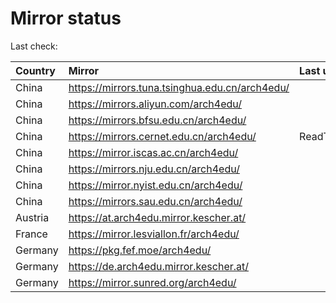 <script src="./time.js"></script>
# Mirror status
Last check: <script type="text/javascript">localize(1744792368.3826258);</script>

|Country|Mirror|Last update|
|:------|:-----|:----------|
|China|https://mirrors.tuna.tsinghua.edu.cn/arch4edu/|<script type="text/javascript">localize(1744785876);</script>|
|China|https://mirrors.aliyun.com/arch4edu/|<script type="text/javascript">localize(1744785876);</script>|
|China|https://mirrors.bfsu.edu.cn/arch4edu/|<script type="text/javascript">localize(1744742539);</script>|
|China|https://mirrors.cernet.edu.cn/arch4edu/|ReadTimeout|
|China|https://mirror.iscas.ac.cn/arch4edu/|<script type="text/javascript">localize(1744742539);</script>|
|China|https://mirrors.nju.edu.cn/arch4edu/|<script type="text/javascript">localize(1744656198);</script>|
|China|https://mirror.nyist.edu.cn/arch4edu/|<script type="text/javascript">localize(1744742539);</script>|
|China|https://mirrors.sau.edu.cn/arch4edu/|<script type="text/javascript">localize(1731653531);</script>|
|Austria|https://at.arch4edu.mirror.kescher.at/|<script type="text/javascript">localize(1744742539);</script>|
|France|https://mirror.lesviallon.fr/arch4edu/|<script type="text/javascript">localize(1744742539);</script>|
|Germany|https://pkg.fef.moe/arch4edu/|<script type="text/javascript">localize(1744742539);</script>|
|Germany|https://de.arch4edu.mirror.kescher.at/|<script type="text/javascript">localize(1744742539);</script>|
|Germany|https://mirror.sunred.org/arch4edu/|<script type="text/javascript">localize(1744742539);</script>|

<script src="./tablefilter/tablefilter.js"></script>
<script src="./table.js"></script>
